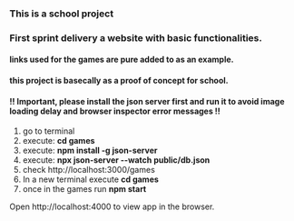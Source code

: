 ### This is a school project
### First sprint delivery a website with basic functionalities.
#### links used for the games are pure added to as an example. 
#### this project is basecally as a proof of concept for school.

#### !! Important, please install the json server first and run it to avoid image loading delay and browser inspector error messages !!


1) go to terminal 
2) execute:   **cd games**
3) execute:  **npm install -g json-server**
4) execute: **npx json-server --watch public/db.json**
5) check   http://localhost:3000/games
6) In a new terminal execute **cd games**   
7) once in the games run **npm start**

Open http://localhost:4000 to view app in the browser.